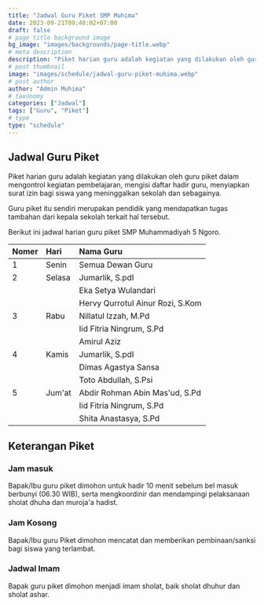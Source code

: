 ```yaml
---
title: "Jadwal Guru Piket SMP Muhima"
date: 2023-09-21T09:48:02+07:00
draft: false
# page title background image
bg_image: "images/backgrounds/page-title.webp"
# meta description
description: "Piket harian guru adalah kegiatan yang dilakukan oleh guru piket dalam mengontrol kegiatan pembelajaran."
# post thumbnail
image: "images/schedule/jadwal-guru-piket-muhima.webp"
# post author
author: "Admin Muhima"
# taxonomy
categories: ["Jadwal"]
tags: ["Guru", "Piket"]
# type
type: "schedule"
---
```


## Jadwal Guru Piket

Piket harian guru adalah kegiatan yang dilakukan oleh guru piket dalam mengontrol kegiatan pembelajaran, mengisi daftar hadir guru, menyiapkan surat izin bagi siswa yang meninggalkan sekolah dan sebagainya.

Guru piket itu sendiri merupakan pendidik yang mendapatkan tugas tambahan dari kepala sekolah terkait hal tersebut.

Berikut ini jadwal harian guru piket SMP Muhammadiyah 5 Ngoro.

| Nomer | Hari   | Nama Guru                        |
|:------|:-------|:---------------------------------|
| 1     | Senin  | Semua Dewan Guru                 |
| 2     | Selasa | Jumarlik, S.pdI                  |
|       |        | Eka Setya Wulandari              |
|       |        | Hervy Qurrotul Ainur Rozi, S.Kom |
| 3     | Rabu   | Nillatul Izzah, M.Pd             |
|       |        | Iid Fitria Ningrum, S.Pd         |
|       |        | Amirul Aziz                      |
| 4     | Kamis  | Jumarlik, S.pdI                  |
|       |        | Dimas Agastya Sansa              |
|       |        | Toto Abdullah, S.Psi             |
| 5     | Jum'at | Abdir Rohman Abin Mas'ud, S.Pd   |
|       |        | Iid Fitria Ningrum, S.Pd         |
|       |        | Shita Anastasya, S.Pd            |

## Keterangan Piket

### Jam masuk

Bapak/Ibu guru piket dimohon untuk hadir 10 menit sebelum bel masuk berbunyi (06.30 WIB), serta mengkoordinir dan mendampingi pelaksanaan sholat dhuha dan muroja'a hadist.

### Jam Kosong

Bapak/Ibu guru Piket dimohon mencatat dan memberikan pembinaan/sanksi bagi siswa yang terlambat.

### Jadwal Imam

Bapak guru piket dimohon menjadi imam sholat, baik sholat dhuhur dan sholat ashar.